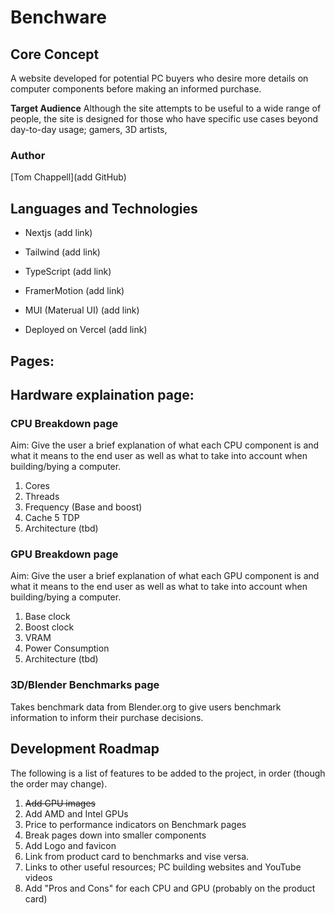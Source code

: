 # Benchware

## Core Concept
A website developed for potential PC buyers who desire more details on computer components before making an informed purchase.

**Target Audience**
Although the site attempts to be useful to a wide range of people, the site is designed for those who have specific use cases beyond day-to-day usage; gamers, 3D artists, 

### Author
[Tom Chappell](add GitHub)

## Languages and Technologies
- Nextjs (add link)
- Tailwind (add link)
- TypeScript (add link)
- FramerMotion (add link)
- MUI (Materual UI) (add link)

- Deployed on Vercel (add link)

## Pages:

## Hardware explaination page:

### CPU Breakdown page
Aim: Give the user a brief explanation of what each CPU component is and what it means to the end user as well as what to take into account when building/bying a computer.

1. Cores
2. Threads
3. Frequency (Base and boost)
4. Cache
5 TDP
6. Architecture (tbd)

### GPU Breakdown page
Aim: Give the user a brief explanation of what each GPU component is and what it means to the end user as well as what to take into account when building/bying a computer.

1. Base clock
2. Boost clock
3. VRAM
4. Power Consumption
5. Architecture (tbd)

### 3D/Blender Benchmarks page
Takes benchmark data from Blender.org to give users benchmark information to inform their purchase decisions. 


## Development Roadmap
The following is a list of features to be added to the project, in order (though the order may change).

1. ~~Add GPU images~~
2. Add AMD and Intel GPUs
3. Price to performance indicators on Benchmark pages
4. Break pages down into smaller components
5. Add Logo and favicon
6. Link from product card to benchmarks and vise versa.
7. Links to other useful resources; PC building websites and YouTube videos
8. Add "Pros and Cons" for each CPU and GPU (probably on the product card)
